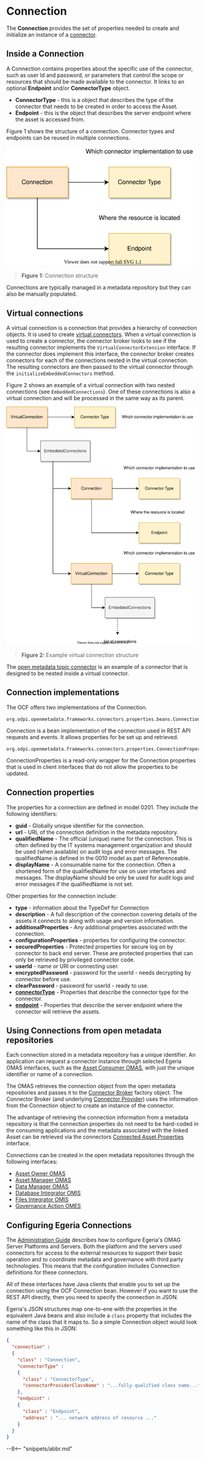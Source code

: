 <!-- SPDX-License-Identifier: CC-BY-4.0 -->
<!-- Copyright Contributors to the ODPi Egeria project. -->

# Connection

The **Connection** provides the set of properties needed to create and initialize an instance
of a [connector](./concepts/connector).

## Inside a Connection

A Connection contains properties about the specific use of the connector, such as
user Id and password, or parameters that control the scope or resources that should be
made available to the connector.
It links to an optional **Endpoint** and/or **ConnectorType** object.  

* **ConnectorType** - this is a object that describes the type of the connector that needs to be created in order to
access the Asset.
* **Endpoint** - this is the object that describes the server endpoint where the asset is accessed from.

Figure 1 shows the structure of a connection. Connector types and endpoints can be reused in multiple connections.

![Figure 1](./concepts/connection.svg)
> **Figure 1:** Connection structure

Connections are typically managed in a metadata repository but they can also be manually populated.

## Virtual connections

A virtual connection is a connection that provides a hierarchy of connection objects.  It is used to create [virtual connectors](connector.md).  When a virtual connection is used to create a connector, the connector broker looks to see if the resulting connector implements the `VirtualConnectorExtension` interface.  If the connector does implement this interface, the connector broker creates connectors for each of the connections nested in the virtual connection. The resulting connectors are then passed to the virtual connector through the `initializeEmbeddedConnectors` method.

Figure 2 shows an example of a virtual connection with two nested connections (see `EmbeddedConnections`).  One of these connections is also a virtual connection and will be processed in the same way as its parent.

![Figure 2](./concepts/virtual-connection.svg)
> **Figure 2:** Example virtual connection structure

The [open metadata topic connector](./concepts/open-metadata-topic-connector) is an example of a connector that is designed to be nested inside a virtual connector.

## Connection implementations

The OCF offers two implementations of the Connection.

```
org.odpi.openmetadata.frameworks.connectors.properties.beans.Connection
```

Connection is a bean implementation of the connection used in REST API requests and events.  It allows properties for be set up and retrieved.

```
org.odpi.openmetadata.frameworks.connectors.properties.ConnectionProperties
```

ConnectionProperties is a read-only wrapper for the Connection properties that is used in client interfaces that do not allow the properties to be updated.

## Connection properties

The properties for a connection are defined in model 0201.  They include the following identifiers:
 * **guid** - Globally unique identifier for the connection.
 * **url** - URL of the connection definition in the metadata repository.
 * **qualifiedName** - The official (unique) name for the connection.  This is often defined by the IT systems management organization and should be used (when available) on audit logs and error messages.  The qualifiedName is defined in the 0010 model as part of Referenceable.
 * **displayName** - A consumable name for the connection.   Often a shortened form of the qualifiedName for use on user interfaces and messages.  The displayName should be only be used for audit logs and error messages if the qualifiedName is not set.

Other properties for the connection include:

* **type** - information about the TypeDef for Connection
* **description** - A full description of the connection covering details of the assets it connects to along with usage and version information.
* **additionalProperties** - Any additional properties associated with the connection.
* **configurationProperties** - properties for configuring the connector.
* **securedProperties** - Protected properties for secure log on by connector to back end server.  These are protected properties that can only be retrieved by privileged connector code.
* **userId** - name or URI or connecting user.
* **encryptedPassword** - password for the userId - needs decrypting by connector before use.
* **clearPassword** - password for userId - ready to use.
* **[connectorType](./concepts/connector-type)** - Properties that describe the connector type for the connector.
* **[endpoint](./concepts/endpoint)** - Properties that describe the server endpoint where the connector will retrieve the assets.


## Using Connections from open metadata repositories

Each connection stored in a metadata repository has a unique identifier. An application can request a connector instance through selected Egeria OMAS interfaces, such as the [Asset Consumer OMAS](./services/omas/asset-consumer/overview), with just the unique identifier or name of a connection.  

The OMAS retrieves the connection object from the open metadata repositories and passes it to the [Connector Broker](./concepts/connector-broker) factory object.  The Connector Broker (and underlying [Connector Provider](./concepts/connector-provider)) uses the information from the Connection object to create an instance of the connector.

The advantage of retrieving the connection information from a metadata repository is that the connection properties do not need to be hard-coded in the consuming applications and the metadata associated with the linked Asset can be retrieved via the connectors [Connected Asset Properties](connected-asset-properties.md) interface.

Connections can be created in the open metadata repositories through the following interfaces:
* [Asset Owner OMAS](./services/omas/asset-owner/overview)
* [Asset Manager OMAS](./services/omas/asset-manager/overview)
* [Data Manager OMAS](./services/omas/data-manager/overview)
* [Database Integrator OMIS](./services/omis/database-integrator/overview)
* [Files Integrator OMIS](./services/omis/files-integrator/overview)
* [Governance Action OMES](./services/omes/governance-action/overview)
 

## Configuring Egeria Connections

The [Administration Guide](./guides/admin) describes how to configure Egeria's OMAG Server Platforms and Servers.  Both the platform and the servers used connectors for access to the external resources to support their basic operation and to coordinate metadata and governance with third party technologies.  This means that the configuration includes Connection definitions for these connectors.

All of these interfaces have Java clients that enable you to set up the connection using the OCF Connection bean. However if you want to use the REST API directly, then you need to specify the connection in JSON.

Egeria's JSON structures map one-to-ene with the properties in the equivalent Java beans and also include a `class` property that includes the name of the class that it maps to.  So a simple Connection object would look something like this in JSON:

```json
{
  "connection" : 
  {
    "class" : "Connection",
    "connectorType" : 
    {
      "class" : "ConnectorType",
      "connectorProviderClassName" : "...fully qualified class name..."
    },
    "endpoint" : 
    {
      "class" : "Endpoint",
      "address" : "... network address of resource ..."
    }
  }
}
```
--8<-- "snippets/abbr.md"

